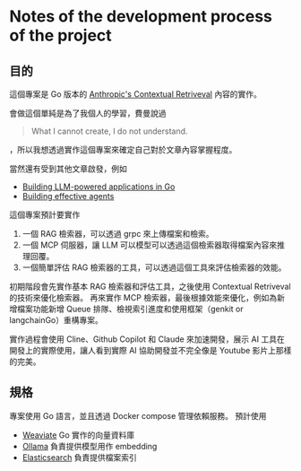 # Notes of the development process of the project

## 目的
這個專案是 Go 版本的 [Anthropic's Contextual Retriveval](https://www.anthropic.com/news/contextual-retrieval) 內容的實作。

會做這個單純是為了我個人的學習，費曼說過 
> What I cannot create, I do not understand.

，所以我想透過實作這個專案來確定自己對於文章內容掌握程度。

當然還有受到其他文章啟發，例如
- [Building LLM-powered applications in Go](https://go.dev/blog/llmpowered)
- [Building effective agents](https://www.anthropic.com/research/building-effective-agents)

這個專案預計要實作
1. 一個 RAG 檢索器，可以透過 grpc 來上傳檔案和檢索。
2. 一個 MCP 伺服器，讓 LLM 可以模型可以透過這個檢索器取得檔案內容來推理回覆。
3. 一個簡單評估 RAG 檢索器的工具，可以透過這個工具來評估檢索器的效能。

初期階段會先實作基本 RAG 檢索器和評估工具，之後使用 Contextual Retriveval 的技術來優化檢索器。
再來實作 MCP 檢索器，最後根據效能來優化，例如為新增檔案功能新增 Queue 排隊、檢視索引進度和使用框架（genkit or langchainGo）重構專案。

實作過程會使用 Cline、Github Copilot 和 Claude 來加速開發，展示 AI 工具在開發上的實際使用，讓人看到實際 AI 協助開發並不完全像是 Youtube 影片上那樣的完美。

## 規格
專案使用 Go 語言，並且透過 Docker compose 管理依賴服務。
預計使用 
- [Weaviate](https://webstore.ansi.org/standards/iso/isoiec98992024) Go 實作的向量資料庫
- [Ollama]() 負責提供模型用作 embedding
- [Elasticsearch]() 負責提供檔案索引


